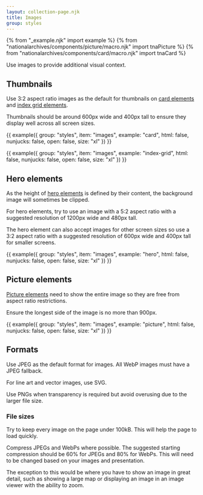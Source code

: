 ```yaml
---
layout: collection-page.njk
title: Images
group: styles
---
```


{% from "_example.njk" import example %}
{% from "nationalarchives/components/picture/macro.njk" import tnaPicture %}
{% from "nationalarchives/components/card/macro.njk" import tnaCard %}

Use images to provide additional visual context.

## Thumbnails

Use 3:2 aspect ratio images as the default for thumbnails on [card elements](/design-system/components/card/) and [index grid elements](/design-system/components/index-grid/).

Thumbnails should be around 600px wide and 400px tall to ensure they display well across all screen sizes.

{{ example({ group: "styles", item: "images", example: "card", html: false, nunjucks: false, open: false, size: "xl" }) }}

{{ example({ group: "styles", item: "images", example: "index-grid", html: false, nunjucks: false, open: false, size: "xl" }) }}

## Hero elements

As the height of [hero elements](/design-system/components/hero/) is defined by their content, the background image will sometimes be clipped.

For hero elements, try to use an image with a 5:2 aspect ratio with a suggested resolution of 1200px wide and 480px tall.

The hero element can also accept images for other screen sizes so use a 3:2 aspect ratio with a suggested resolution of 600px wide and 400px tall for smaller screens.

{{ example({ group: "styles", item: "images", example: "hero", html: false, nunjucks: false, open: false, size: "xl" }) }}

## Picture elements

[Picture elements](/design-system/components/picture/) need to show the entire image so they are free from aspect ratio restrictions.

Ensure the longest side of the image is no more than 900px.

{{ example({ group: "styles", item: "images", example: "picture", html: false, nunjucks: false, open: false, size: "xl" }) }}

## Formats

Use JPEG as the default format for images. All WebP images must have a JPEG fallback.

For line art and vector images, use SVG.

Use PNGs when transparency is required but avoid overusing due to the larger file size.

### File sizes

Try to keep every image on the page under 100kB. This will help the page to load quickly.

Compress JPEGs and WebPs where possible. The suggested starting compression should be 60% for JPEGs and 80% for WebPs. This will need to be changed based on your images and presentation.

The exception to this would be where you have to show an image in great detail, such as showing a large map or displaying an image in an image viewer with the ability to zoom.
